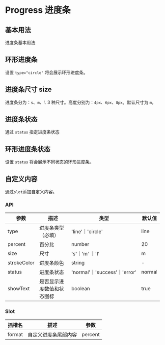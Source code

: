 # Progress 进度条

## 基本用法

进度条基本用法
<preview path="./basic.vue"></preview>

## 环形进度条

设置 `type="circle"` 将会展示环形进度条。
<preview path="./progress-circle.vue"></preview>

## 进度条尺寸 size

进度条分为：`s`、`m`、`l` 3 种尺寸。高度分别为：`4px`、`6px`、`8px`。默认尺寸为 `m`。
<preview path="./size.vue"></preview>

## 进度条状态

通过 `status` 指定进度条状态
<preview path="./status.vue"></preview>

## 环形进度条状态

设置 `status` 将会展示不同状态的环形进度条。
<preview path="./circle-status.vue"></preview>

## 自定义内容

通过`slot`添加自定义内容。
<preview path="./slot.vue"></preview>

### API

| 参数        | 描述                       | 类型                         | 默认值 |
| ----------- | -------------------------- | ---------------------------- | ------ |
| type        | 进度条类型（必填）         | 'line'｜'circle'             | line   |
| percent     | 百分比                     | number                       | 20     |
| size        | 尺寸                       | 's'｜'m' ｜'l'               | m      |
| strokeColor | 进度条颜色                 | string                       | -      |
| status      | 进度条状态                 | 'normal'｜'success'｜'error' | normal |
| showText    | 是否显示进度数值和状态图标 | boolean                      | true   |

### Slot

| 插槽名 | 描述                 | 参数    |
| ------ | -------------------- | ------- |
| format | 自定义进度条尾部内容 | percent |
